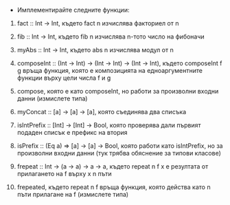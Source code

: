 *  Имплементирайте следните функции:

1. fact :: Int -> Int, където fact n изчислява факториел от n

2. fib :: Int -> Int, където fib n изчислява n-тото число на фибоначи

3. myAbs :: Int -> Int, където abs n изчислява модул от n

4. composeInt :: (Int -> Int) -> (Int -> Int) -> (Int -> Int), където composeInt f g връща функция, която е композицията на едноаргументните     
   функции върху цели числа f и g

5. compose, която е като composeInt, но работи за произволни входни данни (измислете типа)

6. myConcat :: [a] -> [a] -> [a], която съединява два списъка

7. isIntPrefix :: [Int] -> [Int] -> Bool, която проверява дали първият подаден списък е префикс на втория

8. isPrefix :: (Eq a) => [a] -> [a] -> Bool, която работи като isIntPrefix, но за произволни входни данни (тук трябва обяснение за типови класове)

9. frepeat :: Int -> (a -> a) -> a -> a, където repeat n f x е резултата от прилагането на f върху x n пъти

10. frepeated, където repeat n f връща функция, която действа като n пъти прилагане на f (измислете типа)
